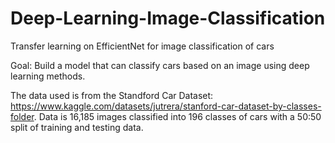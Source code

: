 # Deep-Learning-Image-Classification
Transfer learning on EfficientNet for image classification of cars

Goal: Build a model that can classify cars based on an image using deep learning methods.

The data used is from the Standford Car Dataset: https://www.kaggle.com/datasets/jutrera/stanford-car-dataset-by-classes-folder.
Data is 16,185 images classified into 196 classes of cars with a 50:50 split of training and testing data.
